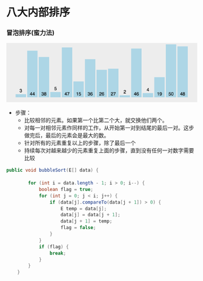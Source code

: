 # 八大内部排序

### 冒泡排序(蛮力法) 
 ![Image Text](https://github.com/zy654781296/Notes/blob/master/images/bubble.gif?raw=true)
 
 * 步骤：
	* 比较相邻的元素。如果第一个比第二个大，就交换他们两个。
	* 对每一对相邻元素作同样的工作，从开始第一对到结尾的最后一对。这步做完后，最后的元素会是最大的数。
	* 针对所有的元素重复以上的步骤，除了最后一个
	* 持续每次对越来越少的元素重复上面的步骤，直到没有任何一对数字需要比较

``` Java
public void bubbleSort(E[] data) {

        for (int i = data.length - 1; i > 0; i--) {
            boolean flag = true;
            for (int j = 0; j < i; j++) {
                if (data[j].compareTo(data[j + 1]) > 0) {
                    E temp = data[j];
                    data[j] = data[j + 1];
                    data[j + 1] = temp;
                    flag = false;
                }
            }
            if (flag) {
                break;
            }
        }
    }
```